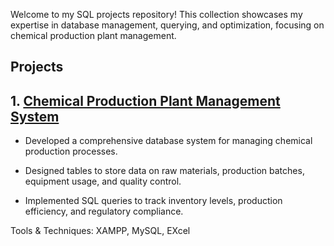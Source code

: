 Welcome to my SQL projects repository! This collection showcases my expertise in database management, querying, and optimization, focusing on chemical production plant management.

## Projects

## 1. [Chemical Production Plant Management System](Chemical_Plant_DB)

- Developed a comprehensive database system for managing chemical production processes.

- Designed tables to store data on raw materials, production batches, equipment usage, and quality control.

- Implemented SQL queries to track inventory levels, production efficiency, and regulatory compliance.

 Tools & Techniques: XAMPP, MySQL, EXcel
